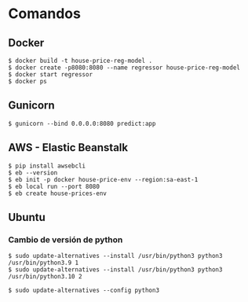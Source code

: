 # Comandos

## Docker

    $ docker build -t house-price-reg-model .
    $ docker create -p8080:8080 --name regressor house-price-reg-model
    $ docker start regressor
    $ docker ps

## Gunicorn

    $ gunicorn --bind 0.0.0.0:8080 predict:app
    
## AWS - Elastic Beanstalk
    $ pip install awsebcli
    $ eb --version
    $ eb init -p docker house-price-env --region:sa-east-1
    $ eb local run --port 8080
    $ eb create house-prices-env   

## Ubuntu
### Cambio de versión de python
    
    $ sudo update-alternatives --install /usr/bin/python3 python3 /usr/bin/python3.9 1
    $ sudo update-alternatives --install /usr/bin/python3 python3 /usr/bin/python3.10 2
    
    $ sudo update-alternatives --config python3
